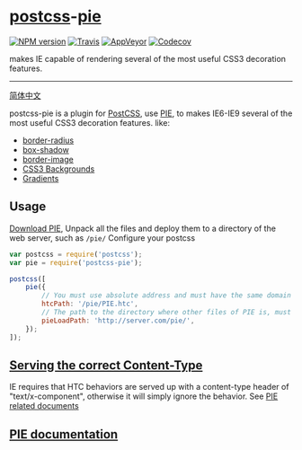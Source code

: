 [postcss](https://github.com/postcss/postcss)-[pie](http://css3pie.com/)
======

[![NPM version](https://img.shields.io/npm/v/postcss-pie.svg?style=flat-square)](https://www.npmjs.com/package/postcss-pie)
[![Travis](https://img.shields.io/travis/gucong3000/postcss-pie.svg?&label=Linux)](https://travis-ci.org/gucong3000/postcss-pie)
[![AppVeyor](https://img.shields.io/appveyor/ci/gucong3000/postcss-pie.svg?&label=Windows)](https://ci.appveyor.com/project/gucong3000/postcss-pie)
[![Codecov](https://img.shields.io/codecov/c/github/gucong3000/postcss-pie.svg)](https://codecov.io/gh/gucong3000/postcss-pie)

makes IE capable of rendering several of the most useful CSS3 decoration features.

------

[简体中文](README-zh.md)

postcss-pie is a plugin for [PostCSS](https://github.com/postcss/postcss), use [PIE](http://css3pie.com/), to makes IE6-IE9 several of the most useful CSS3 decoration features. like:
* [border-radius](https://developer.mozilla.org/en-US/docs/Web/CSS/border-radius)
* [box-shadow](https://developer.mozilla.org/en-US/docs/Web/CSS/box-shadow)
* [border-image](https://developer.mozilla.org/en-US/docs/Web/CSS/border-image)
* [CSS3 Backgrounds](https://developer.mozilla.org/en-US/docs/Web/CSS/CSS_Background_and_Borders/Using_CSS_multiple_backgrounds)
* [Gradients](https://developer.mozilla.org/en-US/docs/Web/CSS/CSS_Images/Using_CSS_gradients)

## Usage

[Download PIE](http://css3pie.com/download/), Unpack all the files and deploy them to a directory of the web server, such as `/pie/`
Configure your postcss

```JavaScript
var postcss = require('postcss');
var pie = require('postcss-pie');

postcss([
	pie({
		// You must use absolute address and must have the same domain name as HTML. You must not cross domain or use CDN address.
		htcPath: '/pie/PIE.htc',
		// The path to the directory where other files of PIE is, must be full URL, and can be CDN addresses.
		pieLoadPath: 'http://server.com/pie/',
	});
]);
```

## [Serving the correct Content-Type](http://css3pie.com/documentation/known-issues/#content-type)

IE requires that HTC behaviors are served up with a content-type header of "text/x-component", otherwise it will simply ignore the behavior.
See [PIE related documents](http://css3pie.com/documentation/known-issues/#content-type)

## [PIE documentation](http://css3pie.com/documentation/)
